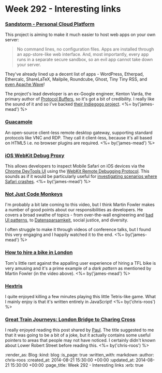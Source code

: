 Week 292 - Interesting links
============================

### [Sandstorm - Personal Cloud Platform](https://sandstorm.io/)

This project is aiming to make it much easier to host web apps on your own server:

> No command lines, no configuration files. Apps are installed through an app-store-like web interface. And, most importantly, every app runs in a separate secure sandbox, so an evil app cannot take down your server.

They've already lined up a decent list of apps - WordPress, Etherpad, Ethercalc, ShareLaTeX, Mailpile, Roundcube, Ghost, Tiny Tiny RSS, and [even Apache Wave](https://blog.sandstorm.io/news/2014-08-20-apache-wave.html)!

The project's lead developer is an ex-Google engineer, Kenton Varda, the primary author of [Protocol Buffers](http://protobuf.googlecode.com/), so it's got a bit of credibility. I really like the sound of it and so I've backed [their Indiegogo project](https://www.indiegogo.com/projects/sandstorm-io-personal-cloud-platform). <%= by('james-mead') %>


### [Guacamole](http://guac-dev.org/)

An open-source client-less remote desktop gateway, supporting standard protocols like VNC and RDP. They call it client-less, because it's all based on HTML5 i.e. no browser plugins are required. <%= by('james-mead') %>


### [iOS WebKit Debug Proxy](https://github.com/google/ios-webkit-debug-proxy)

This allows developers to inspect Mobile Safari on iOS devices via the [Chrome DevTools UI](https://developers.google.com/chrome-developer-tools/) using the [WebKit Remote Debugging Protocol](https://developers.google.com/chrome-developer-tools/docs/remote-debugging). This sounds as if it would be particularly useful for [investigating scenarios where Safari crashes](http://devcoma.blogspot.co.uk/2014/03/how-to-investigate-ios-safari-crashes.html). <%= by('james-mead') %>


### [Not Just Code Monkeys](https://www.youtube.com/watch?v=Z8aECe4lp44)

I'm probably a bit late coming to this video, but I think Martin Fowler makes a number of good points about our responsibilities as developers. He covers a broad swathe of topics - from over-the-wall engineering and [bad UI patterns](http://darkpatterns.org/), to [Datensparsamkeit](http://martinfowler.com/bliki/Datensparsamkeit.html), social justice, and diversity.

I often struggle to make it through videos of conference talks, but I found this very engaging and I happily watched it to the end. <%= by('james-mead') %>


### [How to hire a bike in London](http://codon.com/how-to-hire-a-bike-in-london)

Tom's little rant against the appalling user experience of hiring a TFL bike is very amusing and it's a prime example of a _dark pattern_ as mentioned by Martin Fowler (in the video above). <%= by('james-mead') %>


### [Hextris](http://hextris.github.io/hextris/)

I quite enjoyed killing a few minutes playing this little Tetris-like game. What I mainly enjoy is that it's written entirely in JavaScript! <%= by('chris-roos') %>


### [Great Train Journeys: London Bridge to Charing Cross](http://deserter.co.uk/2014/08/great-train-journeys-london-bridge-to-charing-cross/)

I really enjoyed reading this post shared by [Paul](http://po-ru.com/). The title suggested to me that it was going to be a bit of a joke, but it actually contains some useful pointers to areas that people may not have noticed. I certainly didn't known about Lower Robert Street before reading this. <%= by('chris-roos') %>


:render_as: Blog
:kind: blog
:is_page: true
:written_with: markdown
:author: chris-roos
:created_at: 2014-08-21 15:30:00 +00:00
:updated_at: 2014-08-21 15:30:00 +00:00
:page_title: Week 292 - Interesting links
:erb: true
